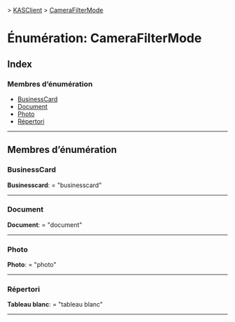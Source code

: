 [](../README.md) > [KASClient](../modules/kasclient.md) > [CameraFilterMode](../enums/kasclient.camerafiltermode.md)

# <a name="enumeration-camerafiltermode"></a>Énumération: CameraFilterMode

## <a name="index"></a>Index

### <a name="enumeration-members"></a>Membres d’énumération

* [BusinessCard](kasclient.camerafiltermode.md#businesscard)
* [Document](kasclient.camerafiltermode.md#document)
* [Photo](kasclient.camerafiltermode.md#photo)
* [Répertori](kasclient.camerafiltermode.md#whiteboard)

---

## <a name="enumeration-members"></a>Membres d’énumération

<a id="businesscard"></a>

###  <a name="businesscard"></a>BusinessCard

**Businesscard**: = "businesscard"

___
<a id="document"></a>

###  <a name="document"></a>Document

**Document**: = "document"

___
<a id="photo"></a>

###  <a name="photo"></a>Photo

**Photo**: = "photo"

___
<a id="whiteboard"></a>

###  <a name="whiteboard"></a>Répertori

**Tableau blanc**: = "tableau blanc"

___

